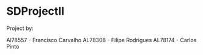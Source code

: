 # SDProjectII

Project by:

Al78557 - Francisco Carvalho
AL78308 - Filipe Rodrigues
AL78174 - Carlos Pinto